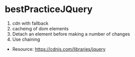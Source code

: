 # bestPracticeJQuery

1. cdn with fallback
2. cacheing of dom elements
3. Detach an element before making a number of changes
4. Use chaining

- Resource: https://cdnjs.com/libraries/jquery
